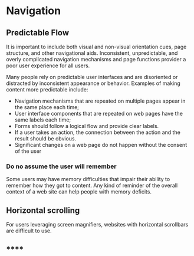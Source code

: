 # Navigation

## Predictable Flow

It is important to include both visual and non-visual orientation cues, page structure, and other navigational aids. Inconsistent, unpredictable, and overly complicated navigation mechanisms and page functions provider a poor user experience for all users.

Many people rely on predictable user interfaces and are disoriented or distracted by inconsistent appearance or behavior. Examples of making content more predictable include:

* Navigation mechanisms that are repeated on multiple pages appear in the same place each time;
* User interface components that are repeated on web pages have the same labels each time;
* Forms should follow a logical flow and provide clear labels.
* If a user takes an action, the connection between the action and the result should be obvious.
* Significant changes on a web page do not happen without the consent of the user

### **Do no assume the user will remember**

Some users may have memory difficulties that impair their ability to remember how they got to content. Any kind of reminder of the overall context of a web site can help people with memory deficits.

## **Horizontal scrolling**

For users leveraging screen magnifiers, websites with horizontal scrollbars are difficult to use.

## \*\*\*\*

